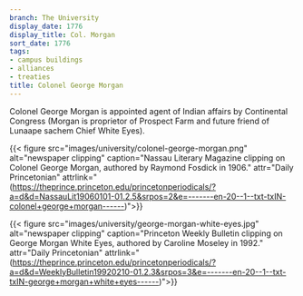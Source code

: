 ```yaml
---
branch: The University
display_date: 1776
display_title: Col. Morgan
sort_date: 1776
tags:
- campus buildings
- alliances
- treaties
title: Colonel George Morgan
---
```


Colonel George Morgan is appointed agent of Indian affairs by Continental Congress (Morgan is proprietor of Prospect Farm and future friend of Lunaape sachem Chief White Eyes).


{{< figure src="images/university/colonel-george-morgan.png" alt="newspaper clipping" caption="Nassau Literary Magazine clipping on Colonel George Morgan, authored by Raymond Fosdick in 1906." attr="Daily Princetonian" attrlink="(https://theprince.princeton.edu/princetonperiodicals/?a=d&d=NassauLit19060101-01.2.5&srpos=2&e=-------en-20--1--txt-txIN-colonel+george+morgan------)">}}

{{< figure src="images/university/george-morgan-white-eyes.jpg" alt="newspaper clipping" caption="Princeton Weekly Bulletin clipping on George Morgan White Eyes, authored by Caroline Moseley in 1992." attr="Daily Princetonian" attrlink="(https://theprince.princeton.edu/princetonperiodicals/?a=d&d=WeeklyBulletin19920210-01.2.3&srpos=3&e=-------en-20--1--txt-txIN-george+morgan+white+eyes------)">}}


